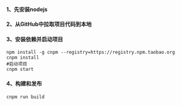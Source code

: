 #### 1、先安装nodejs

#### 2、从GitHub中拉取项目代码到本地

#### 3、安装依赖并启动项目
```shell
npm install -g cnpm --registry=https://registry.npm.taobao.org
cnpm install
#启动项目
cnpm start
```

#### 4、构建和发布
```shell
cnpm run build
```
